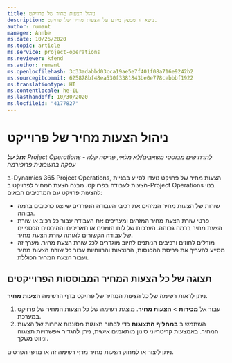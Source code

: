 ```yaml
---
title: ניהול הצעות מחיר של פרוייקט
description: נושא זו מספק מידע על הצעות מחיר של פרויקט.
author: rumant
manager: Annbe
ms.date: 10/26/2020
ms.topic: article
ms.service: project-operations
ms.reviewer: kfend
ms.author: rumant
ms.openlocfilehash: 3c33adabbd03cca19ae5e7f401f08a716e9242b2
ms.sourcegitcommit: 625878bf48ea530f3381843be0e778cebbbf1922
ms.translationtype: HT
ms.contentlocale: he-IL
ms.lasthandoff: 10/30/2020
ms.locfileid: "4177827"
---
```

# <a name="manage-project-quotes"></a>ניהול הצעות מחיר של פרוייקט

_**חל על:** Project Operations לתרחישים מבוססי משאבים/לא מלאי, פריסה קלה - עסקה בחשבונית פרופורמה_

ב-Dynamics 365 Project Operations, הצעות מחיר של פרויקט נועדו לסייע בבניית הצעות לעבודה בפרויקט. מבנה הצעת המחיר לפרויקט ב-Project Operations בנוי להצעות פרויקט עם המרכיבים הבאים:

  - שורות של הצעות מחיר המזהים את רכיבי העבודה הנפרדים שיוצגו כרכיבים ברמה גבוהה.
  - פרטי שורת הצעת מחיר המזהים ומעריכים את העבודה עבור כל רכיב או שורת הצעת מחיר ברמה גבוהה. הערכות של לוח הזמנים או תאריכים וההיבטים הכספיים של עבודה הקשורים לאותה שורת הצעת מחיר.
  - מודלים לחוזים ורכיבים הניתנים לחיוב מוגדרים לכל שורת הצעת מחיר. מערך זה מסייע להעריך את פריסת ההכנסות, ההוצאות והרווחיות עבור כל שורת הצעות מחיר ועבור הצעת המחיר הכוללת.

## <a name="view-all-project-based-quotes"></a>תצוגה של כל הצעות המחיר המבוססות הפרוייקטים

ניתן לראות רשימה של כל הצעות המחיר של פרויקט בדף הרשימה **הצעות מחיר**. 

1. עבור אל **מכירות** > **הצעות מחיר**. מוצגת רשימה של כל הצעות המחיר של פרויקט במערכת. 
2. השתמש ב **במחליף התצוגות** כדי לבחור תצוגות מסוננות אחרות של הצעות המחיר. באמצעות קריטריוני סינון מותאמים אישית, ניתן להגדיר אפשרויות תצוגוה וניווט משלך.

ניתן ליצור או למחוק הצעות מחיר מדף רשימה זה או מדפי הפרטים.
